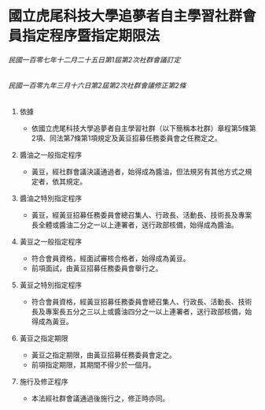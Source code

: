 # 國立虎尾科技大學追夢者自主學習社群會員指定程序暨指定期限法

###### 民國一百零七年十二月二十五日第1屆第2次社群會議訂定
###### 民國一百零九年三月十六日第2屆第2次社群會議修正第2條

1. 依據
    - 依國立虎尾科技大學追夢者自主學習社群（以下簡稱本社群）章程第5條第2項、同法第7條第1項規定及黃豆招募任務委員會之任務定之。

2. 醬油之一般指定程序
    - 黃豆，經社群會議決議通過者，始得成為醬油，但法規另有其他方式之規定者，依其規定。

3. 醬油之特別指定程序
    - 黃豆，經黃豆招募任務委員會總召集人、行政長、活動長、技術長及專案長全體或醬油二分之一以上連署者，送行政部核備，始得成為醬油。

4. 黃豆之一般指定程序
    - 符合會員資格，經面試審核合格者，始得成為黃豆。
    - 前項面試，由黃豆招募任務委員會舉行之。

5. 黃豆之特別指定程序
    - 符合會員資格，經黃豆招募任務委員會總召集人、行政長、活動長、技術長及專案長五分之三以上或醬油四分之一以上連署者，送行政部核備，始得成為黃豆。

6. 黃豆之指定期限
    - 黃豆之指定期限，由黃豆招募任務委員會定之。
    - 前項指定期限，其期間不得少於一個月。

7. 施行及修正程序
    - 本法經社群會議通過後施行之，修正時亦同。